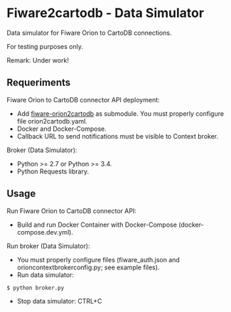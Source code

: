 # Fiware2cartodb - Data Simulator
Data simulator for Fiware Orion to CartoDB connections.

For testing purposes only.

Remark: Under work!

## Requeriments
Fiware Orion to CartoDB connector API deployment:
- Add [fiware-orion2cartodb](https://github.com/GeographicaGS/fiware-orion2cartodb) as submodule. You must properly configure file orion2cartodb.yaml.
- Docker and Docker-Compose.
- Callback URL to send notifications must be visible to Context broker.

Broker (Data Simulator):
- Python >= 2.7 or Python >= 3.4.
- Python Requests library.

## Usage
Run Fiware Orion to CartoDB connector API:
- Build and run Docker Container with Docker-Compose (docker-compose.dev.yml).

Run broker (Data Simulator):
- You must properly configure files (fiware_auth.json and orioncontextbrokerconfig.py; see example files).
- Run data simulator:
```
$ python broker.py
```
- Stop data simulator: CTRL+C
